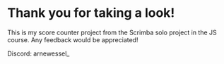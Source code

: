 # Thank you for taking a look!

This is my score counter project from the Scrimba solo project in the JS course. Any feedback would be appreciated!

Discord: arnewessel_
